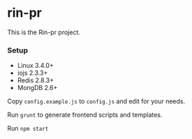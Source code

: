 rin-pr
======

This is the Rin-pr project.

### Setup

* Linux 3.4.0+
* iojs 2.3.3+
* Redis 2.8.3+
* MongDB 2.6+

Copy `config.example.js` to `config.js` and edit for your needs.

Run `grunt` to generate frontend scripts and templates.

Run `npm start`
